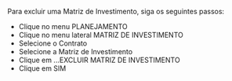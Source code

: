 Para excluir uma Matriz de Investimento, siga os seguintes passos:

* Clique no menu PLANEJAMENTO
* Clique no menu lateral MATRIZ DE INVESTIMENTO
* Selecione o Contrato
* Selecione a Matriz de Investimento
* Clique em ...EXCLUIR MATRIZ DE INVESTIMENTO
* Clique em SIM
